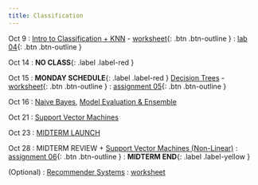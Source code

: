 ```yaml
---
title: Classification
---
```


Oct 9 
: [Intro to Classification + KNN](https://github.com/gallettilance/CS506-Fall2024/raw/main/lecture_09/09_Classification_KNN.pdf) - [worksheet](https://github.com/gallettilance/CS506-Fall2024/blob/main/lecture_09/worksheet_09.ipynb){: .btn .btn-outline } 
  : [lab 04](../labs/lab4){: .btn .btn-outline }

Oct 14
: **NO CLASS**{: .label .label-red } 

Oct 15
: **MONDAY SCHEDULE**{: .label .label-red } [Decision Trees](https://github.com/gallettilance/CS506-Fall2024/raw/main/lecture_10/10_Decision_Trees.pdf) - [worksheet](https://github.com/gallettilance/CS506-Fall2024/blob/main/lecture_10/worksheet_10.ipynb){: .btn .btn-outline }
  : [assignment 05](../assignments/assignment5){: .btn .btn-outline } 

Oct 16 
: [Naive Bayes](https://github.com/gallettilance/CS506-Fall2024/raw/main/lecture_14/14_Naive_Bayes.pdf), [Model Evaluation & Ensemble](https://github.com/gallettilance/CS506-Fall2024/raw/main/lecture_14/14_Model_Evaluation_and_Ensemble_Methods.pdf) 

Oct 21
: [Support Vector Machines](https://github.com/gallettilance/CS506-Fall2024/raw/main/lecture_15/15_Support_Vector_Machines.pdf) 

Oct 23
: [MIDTERM LAUNCH](#)
 
Oct 28
: MIDTERM REVIEW + [Support Vector Machines (Non-Linear)](https://github.com/gallettilance/CS506-Fall2024/raw/main/lecture_16/16_Support_Vector_Machines.pdf)
  : [assignment 06](#){: .btn .btn-outline } 
    : **MIDTERM END**{: .label .label-yellow } 

(Optional)
: [Recommender Systems](https://github.com/gallettilance/CS506-Fall2024/raw/main/lecture_17/17_Recommender_Systems.pdf)
  : [worksheet](https://github.com/gallettilance/CS506-Fall2024/blob/main/lecture_17/worksheet_17.ipynb)
